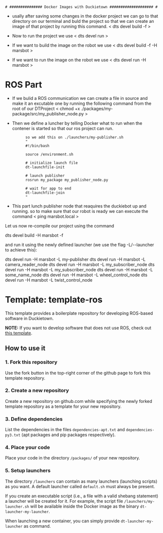 
    # ############### Docker Images with Duckietown #################### #
    
*   usally after saving some changes in the docker project we can go to 
    that directory on our terminal and buld the project so that we can 
    create an image of that project by running this command. < dts devel build -f >

*   Now to run the project we use < dts devel run >

*   If we want to build the image on the robot we use < dts devel build -f -H marsbot >

*   If we want to run the image on the robot we use < dts devel run -H marsbot >

#  ROS Part 

* If we bulid a ROS communication we can create a file in source and make it an excutable one by 
running the following command from the root of our DTProject < chmod +x ./packages/my-package/src/my_publisher_node.py >

* Then we define a luncher by telling Docker what to run when the contener is started so that our ros project can run.

            so we add this on ./launchers/my-publisher.sh 
            "
            #!/bin/bash

            source /environment.sh

            # initialize launch file
            dt-launchfile-init

            # launch publisher
            rosrun my_package my_publisher_node.py

            # wait for app to end
            dt-launchfile-join
            "
*   This part lunch publisher node that reaquires the duckiebot up and running.
 so to make sure that our robot is ready we can execute the command < ping marsbot.local >

 Let us now re-compile our project using the command

dts devel build -H marsbot -f

and run it using the newly defined launcher (we use the flag -L/--launcher to achieve this):

dts devel run -H marsbot -L my-publisher
dts devel run -H marsbot -L camera_reader_node
dts devel run -H marsbot -L my_subscriber_node
dts devel run -H marsbot -L my_subscriber_node
dts devel run -H marsbot -L some_name_node
dts devel run -H marsbot -L wheel_control_node
dts devel run -H marsbot -L twist_control_node
















# Template: template-ros

This template provides a boilerplate repository
for developing ROS-based software in Duckietown.

**NOTE:** If you want to develop software that does not use
ROS, check out [this template](https://github.com/duckietown/template-basic).


## How to use it

### 1. Fork this repository

Use the fork button in the top-right corner of the github page to fork this template repository.


### 2. Create a new repository

Create a new repository on github.com while
specifying the newly forked template repository as
a template for your new repository.


### 3. Define dependencies

List the dependencies in the files `dependencies-apt.txt` and
`dependencies-py3.txt` (apt packages and pip packages respectively).


### 4. Place your code

Place your code in the directory `/packages/` of
your new repository.


### 5. Setup launchers

The directory `/launchers` can contain as many launchers (launching scripts)
as you want. A default launcher called `default.sh` must always be present.

If you create an executable script (i.e., a file with a valid shebang statement)
a launcher will be created for it. For example, the script file 
`/launchers/my-launcher.sh` will be available inside the Docker image as the binary
`dt-launcher-my-launcher`.

When launching a new container, you can simply provide `dt-launcher-my-launcher` as
command.
